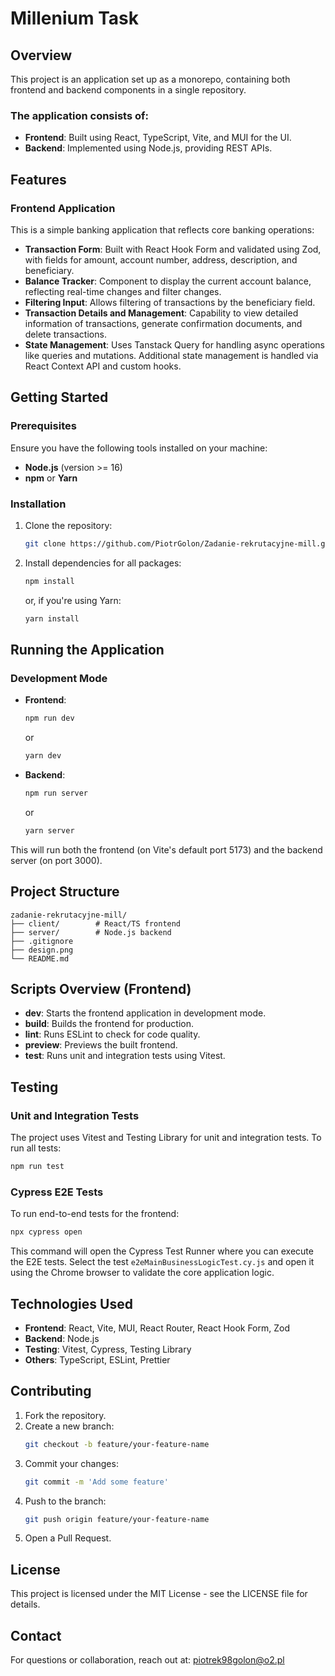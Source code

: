 # Millenium Task

## Overview

This project is an application set up as a monorepo, containing both frontend and backend components in a single repository.

### The application consists of:

- **Frontend**: Built using React, TypeScript, Vite, and MUI for the UI.
- **Backend**: Implemented using Node.js, providing REST APIs.

## Features

### Frontend Application

This is a simple banking application that reflects core banking operations:

- **Transaction Form**: Built with React Hook Form and validated using Zod, with fields for amount, account number, address, description, and beneficiary.
- **Balance Tracker**: Component to display the current account balance, reflecting real-time changes and filter changes.
- **Filtering Input**: Allows filtering of transactions by the beneficiary field.
- **Transaction Details and Management**: Capability to view detailed information of transactions, generate confirmation documents, and delete transactions.
- **State Management**: Uses Tanstack Query for handling async operations like queries and mutations. Additional state management is handled via React Context API and custom hooks.

## Getting Started

### Prerequisites

Ensure you have the following tools installed on your machine:

- **Node.js** (version >= 16)
- **npm** or **Yarn**

### Installation

1. Clone the repository:

   ```sh
   git clone https://github.com/PiotrGolon/Zadanie-rekrutacyjne-mill.git

   ```

2. Install dependencies for all packages:

   ```sh
   npm install
   ```

   or, if you're using Yarn:

   ```sh
   yarn install
   ```

## Running the Application

### Development Mode

- **Frontend**:

  ```sh
  npm run dev
  ```

  or

  ```sh
  yarn dev
  ```

- **Backend**:
  ```sh
  npm run server
  ```
  or
  ```sh
  yarn server
  ```

This will run both the frontend (on Vite's default port 5173) and the backend server (on port 3000).

## Project Structure

```
zadanie-rekrutacyjne-mill/
├── client/        # React/TS frontend
├── server/        # Node.js backend
├── .gitignore
├── design.png
└── README.md
```

## Scripts Overview (Frontend)

- **dev**: Starts the frontend application in development mode.
- **build**: Builds the frontend for production.
- **lint**: Runs ESLint to check for code quality.
- **preview**: Previews the built frontend.
- **test**: Runs unit and integration tests using Vitest.

## Testing

### Unit and Integration Tests

The project uses Vitest and Testing Library for unit and integration tests. To run all tests:

```sh
npm run test
```

### Cypress E2E Tests

To run end-to-end tests for the frontend:

```sh
npx cypress open
```

This command will open the Cypress Test Runner where you can execute the E2E tests. Select the test `e2eMainBusinessLogicTest.cy.js` and open it using the Chrome browser to validate the core application logic.

## Technologies Used

- **Frontend**: React, Vite, MUI, React Router, React Hook Form, Zod
- **Backend**: Node.js
- **Testing**: Vitest, Cypress, Testing Library
- **Others**: TypeScript, ESLint, Prettier

## Contributing

1. Fork the repository.
2. Create a new branch:
   ```sh
   git checkout -b feature/your-feature-name
   ```
3. Commit your changes:
   ```sh
   git commit -m 'Add some feature'
   ```
4. Push to the branch:
   ```sh
   git push origin feature/your-feature-name
   ```
5. Open a Pull Request.

## License

This project is licensed under the MIT License - see the LICENSE file for details.

## Contact

For questions or collaboration, reach out at: [piotrek98golon@o2.pl](mailto:piotrek98golon@o2.pl)
